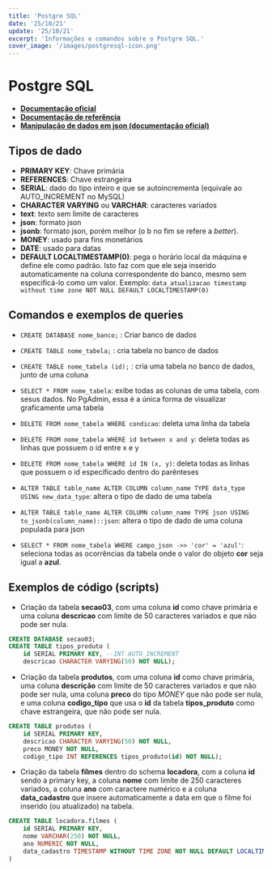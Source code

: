 ```yaml
---
title: 'Postgre SQL'
date: '25/10/21'
update: '25/10/21'
excerpt: 'Informações e comandos sobre o Postgre SQL.'
cover_image: '/images/postgresql-icon.png'
---
```


# Postgre SQL

- **[Documentação oficial](https://www.postgresql.org/docs/current/)**
- **[Documentação de referência](https://www.postgresqltutorial.com/)**
- **[Manipulação de dados em json (documentação oficial)](https://www.postgresql.org/docs/9.3/functions-json.html)**

## Tipos de dado

- **PRIMARY KEY**: Chave primária
- **REFERENCES**: Chave estrangeira
- **SERIAL**: dado do tipo inteiro e que se autoincrementa (equivale ao AUTO_INCREMENT no MySQL)
- **CHARACTER VARYING** ou **VARCHAR**: caracteres variados
- **text**: texto sem limite de caracteres
- **json**: formato json
- **jsonb**: formato json, porém melhor (o b no fim se refere a _better_).
- **MONEY**: usado para fins monetários
- **DATE**: usado para datas
- **DEFAULT LOCALTIMESTAMP(0)**: pega o horário local da máquina e define ele como padrão. Isto faz com que ele seja inserido automaticamente na coluna correspondente do banco, mesmo sem especificá-lo como um valor. Exemplo: `data_atualizacao timestamp without time zone NOT NULL DEFAULT LOCALTIMESTAMP(0)`

## Comandos e exemplos de queries

- `CREATE DATABASE nome_banco;` : Criar banco de dados
- `CREATE TABLE nome_tabela;` : cria tabela no banco de dados
- `CREATE TABLE nome_tabela (id);` : cria uma tabela no banco de dados, junto de uma coluna
- `SELECT * FROM nome_tabela`: exibe todas as colunas de uma tabela, com sesus dados. No PgAdmin, essa é a única forma de visualizar graficamente uma tabela
- `DELETE FROM nome_tabela WHERE condicao`: deleta uma linha da tabela
- `DELETE FROM nome_tabela WHERE id between x and y`: deleta todas as linhas que possuem o id entre x e y
- `DELETE FROM nome_tabela WHERE id IN (x, y)`: deleta todas as linhas que possuem o id especificado dentro do parênteses
- `ALTER TABLE table_name ALTER COLUMN column_name TYPE data_type USING new_data_type`: altera o tipo de dado de uma tabela
- `ALTER TABLE table_name ALTER COLUMN column_name TYPE json USING to_jsonb(column_name)::json`: altera o tipo de dado de uma coluna populada para json

- `SELECT * FROM nome_tabela WHERE campo_json ->> 'cor' = 'azul'`: seleciona todas as ocorrências da tabela onde o valor do objeto **cor** seja igual a **azul**.

## Exemplos de código (scripts)

- Criação da tabela **secao03**, com uma coluna **id** como chave primária e uma coluna **descricao** com limite de 50 caracteres variados e que não pode ser nula.

```sql
CREATE DATABASE secao03;
CREATE TABLE tipos_produto (
    id SERIAL PRIMARY KEY, --INT AUTO_INCREMENT
    descricao CHARACTER VARYING(50) NOT NULL);
```

- Criação da tabela **produtos**, com uma coluna **id** como chave primária, uma coluna **descrição** com limite de 50 caracteres variados e que não pode ser nula, uma coluna **preco** do tipo _MONEY_ que não pode ser nula, e uma coluna **codigo_tipo** que usa o **id** da tabela **tipos_produto** como chave estrangeira, que não pode ser nula.

```sql
CREATE TABLE produtos (
    id SERIAL PRIMARY KEY,
    descricao CHARACTER VARYING(50) NOT NULL,
    preco MONEY NOT NULL,
    codigo_tipo INT REFERENCES tipos_produto(id) NOT NULL);
```

- Criação da tabela **filmes** dentro do schema **locadora**, com a coluna **id** sendo a primary key, a coluna **nome** com limite de 250 caracteres variados, a coluna **ano** com caractere numérico e a coluna **data_cadastro** que insere automaticamente a data em que o filme foi inserido (ou atualizado) na tabela.

```sql
CREATE TABLE locadora.filmes (
    id SERIAL PRIMARY KEY,
    nome VARCHAR(250) NOT NULL,
    ano NUMERIC NOT NULL,
    data_cadastro TIMESTAMP WITHOUT TIME ZONE NOT NULL DEFAULT LOCALTIMESTAMP(0)
)
```
